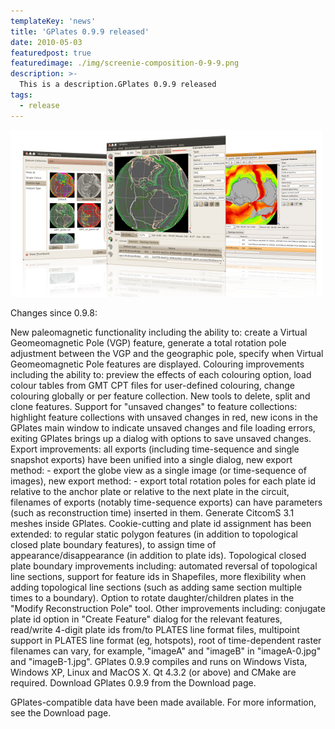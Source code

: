 ```yaml
---
templateKey: 'news'
title: 'GPlates 0.9.9 released'
date: 2010-05-03
featuredpost: true
featuredimage: ./img/screenie-composition-0-9-9.png
description: >-
  This is a description.GPlates 0.9.9 released
tags:
  - release
---
```


![GPlates 0.9.9 released](./img/screenie-composition-0-9-9.png)

Changes since 0.9.8:

New paleomagnetic functionality including the ability to:
create a Virtual Geomeomagnetic Pole (VGP) feature,
generate a total rotation pole adjustment between the VGP and the geographic pole,
specify when Virtual Geomeomagnetic Pole features are displayed.
Colouring improvements including the ability to:
preview the effects of each colouring option,
load colour tables from GMT CPT files for user-defined colouring,
change colouring globally or per feature collection.
New tools to delete, split and clone features.
Support for "unsaved changes" to feature collections:
highlight feature collections with unsaved changes in red,
new icons in the GPlates main window to indicate unsaved changes and file loading errors,
exiting GPlates brings up a dialog with options to save unsaved changes.
Export improvements:
all exports (including time-sequence and single snapshot exports) have been unified into a single dialog,
new export method: - export the globe view as a single image (or time-sequence of images),
new export method: - export total rotation poles for each plate id relative to the anchor plate or relative to the next plate in the circuit,
filenames of exports (notably time-sequence exports) can have parameters (such as reconstruction time) inserted in them.
Generate CitcomS 3.1 meshes inside GPlates.
Cookie-cutting and plate id assignment has been extended:
to regular static polygon features (in addition to topological closed plate boundary features),
to assign time of appearance/disappearance (in addition to plate ids).
Topological closed plate boundary improvements including:
automated reversal of topological line sections,
support for feature ids in Shapefiles,
more flexibility when adding topological line sections (such as adding same section multiple times to a boundary).
Option to rotate daughter/children plates in the "Modify Reconstruction Pole" tool.
Other improvements including:
conjugate plate id option in "Create Feature" dialog for the relevant features,
read/write 4-digit plate ids from/to PLATES line format files,
multipoint support in PLATES line format (eg, hotspots),
root of time-dependent raster filenames can vary, for example, "imageA" and "imageB" in "imageA-0.jpg" and "imageB-1.jpg".
GPlates 0.9.9 compiles and runs on Windows Vista, Windows XP, Linux and MacOS X. Qt 4.3.2 (or above) and CMake are required. Download GPlates 0.9.9 from the Download page.

GPlates-compatible data have been made available. For more information, see the Download page.
